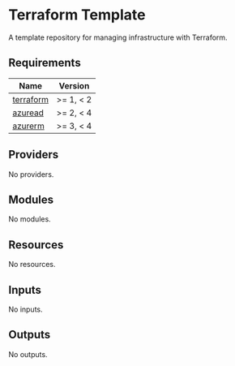 # Terraform Template

A template repository for managing infrastructure with Terraform.

<!-- BEGIN_TF_DOCS -->
## Requirements

| Name | Version |
|------|---------|
| <a name="requirement_terraform"></a> [terraform](#requirement\_terraform) | >= 1, < 2 |
| <a name="requirement_azuread"></a> [azuread](#requirement\_azuread) | >= 2, < 4 |
| <a name="requirement_azurerm"></a> [azurerm](#requirement\_azurerm) | >= 3, < 4 |

## Providers

No providers.

## Modules

No modules.

## Resources

No resources.

## Inputs

No inputs.

## Outputs

No outputs.
<!-- END_TF_DOCS -->
